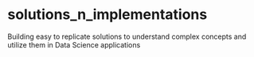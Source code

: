 # solutions_n_implementations
Building easy to replicate solutions to understand complex concepts and utilize them in Data Science applications
